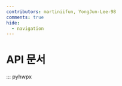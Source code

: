```yaml
---
contributors: martiniifun, YongJun-Lee-98
comments: true
hide:
  - navigation
---
```


# API 문서

::: pyhwpx
